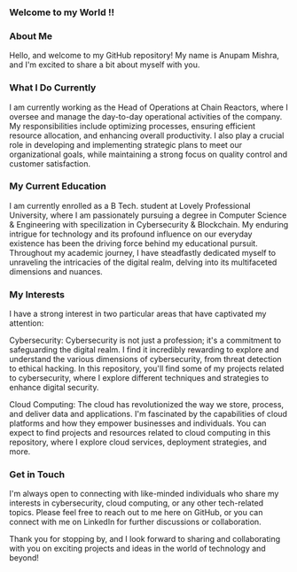 ### Welcome to my World !!

### About Me

Hello, and welcome to my GitHub repository! My name is Anupam Mishra, and I'm excited to share a bit about myself with you.

### What I Do Currently

I am currently working as the Head of Operations at Chain Reactors, where I oversee and manage the day-to-day operational activities of the company. My responsibilities include optimizing processes, ensuring efficient resource allocation, and enhancing overall productivity. I also play a crucial role in developing and implementing strategic plans to meet our organizational goals, while maintaining a strong focus on quality control and customer satisfaction.

### My Current Education

I am currently enrolled as a B Tech. student at Lovely Professional University, where I am passionately pursuing a degree in Computer Science & Engineering with specilization in Cybersecurity & Blockchain. My enduring intrigue for technology and its profound influence on our everyday existence has been the driving force behind my educational pursuit. Throughout my academic journey, I have steadfastly dedicated myself to unraveling the intricacies of the digital realm, delving into its multifaceted dimensions and nuances.

### My Interests

I have a strong interest in two particular areas that have captivated my attention:

Cybersecurity: Cybersecurity is not just a profession; it's a commitment to safeguarding the digital realm. I find it incredibly rewarding to explore and understand the various dimensions of cybersecurity, from threat detection to ethical hacking. In this repository, you'll find some of my projects related to cybersecurity, where I explore different techniques and strategies to enhance digital security.

Cloud Computing: The cloud has revolutionized the way we store, process, and deliver data and applications. I'm fascinated by the capabilities of cloud platforms and how they empower businesses and individuals. You can expect to find projects and resources related to cloud computing in this repository, where I explore cloud services, deployment strategies, and more.

### Get in Touch

I'm always open to connecting with like-minded individuals who share my interests in cybersecurity, cloud computing, or any other tech-related topics. Please feel free to reach out to me here on GitHub, or you can connect with me on LinkedIn for further discussions or collaboration.

Thank you for stopping by, and I look forward to sharing and collaborating with you on exciting projects and ideas in the world of technology and beyond!
